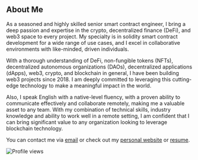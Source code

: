 ## About Me

As a seasoned and highly skilled senior smart contract engineer, I bring a deep passion and expertise in the crypto, decentralized finance (DeFi), and web3 space to every project. My specialty is in solidity smart contract development for a wide range of use cases, and I excel in collaborative environments with like-minded, driven individuals.

With a thorough understanding of DeFi, non-fungible tokens (NFTs), decentralized autonomous organizations (DAOs), decentralized applications (dApps), web3, crypto, and blockchain in general, I have been building web3 projects since 2018. I am deeply committed to leveraging this cutting-edge technology to make a meaningful impact in the world.

Also, I speak English with a native-level fluency, with a proven ability to communicate effectively and collaborate remotely, making me a valuable asset to any team. With my combination of technical skills, industry knowledge and ability to work well in a remote setting, I am confident that I can bring significant value to any organization looking to leverage blockchain technology.

You can contact me via [email](mihajlomaksa9@gmail.com) or check out my [personal website](https://mihailomaksa.com) or [resume](https://mihailomaksa.com/Resume.pdf).

![Profile views](https://gpvc.arturio.dev/mihailo-maksa)

